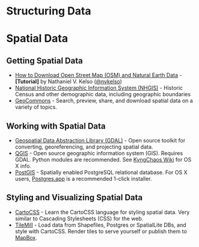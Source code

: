 Structuring Data
================



# Spatial Data
## Getting Spatial Data
* [How to Download Open Street Map (OSM) and Natural Earth Data](https://github.com/nvkelso/geo-how-to/wiki/Getting-started:-DATA) -  **[Tutorial]** by Nathaniel V. Kelso ([@nvkelso](https://github.com/nvkelso))
* [National Historic Geographic Information System (NHGIS)](https://www.nhgis.org/) - Historic Census and other demographic data, including geographic boundaries
* [GeoCommons](http://geocommons.com/) - Search, preview, share, and download spatial data on a variety of topics.

## Working with Spatial Data
* [Geospatial Data Abstraction Library (GDAL)](http://www.gdal.org/) - Open source toolkit for converting, georeferencing, and projecting spatial data.
* [QGIS](http://www.qgis.org/en/site/) - Open source geographic information system (GIS). Requires GDAL. Python modules are recommended. See [KyngChaos Wiki](http://www.qgis.org/en/site/) for OS X info.
* [PostGIS](http://postgis.net/) - Spatially enabled PostgreSQL relational database. For OS X users, [Postgres.app](http://postgresapp.com/) is a recommended 1-click installer.

## Styling and Visualizing Spatial Data
* [CartoCSS](https://www.mapbox.com/tilemill/docs/manual/carto/) - Learn the CartoCSS language for styling spatial data. Very similar to Cascading Stylesheets (CSS) for the web.
* [TileMill](http://www.mapbox.com/tilemill) - Load data from Shapefiles, Postgres or SpatialLite DBs, and style with CartoCSS. Render tiles to serve yourself or publish them to [MapBox](http://www.mapbox.com).